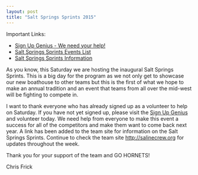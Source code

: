 ```yaml
---
layout: post  
title: "Salt Springs Sprints 2015"
---
```

Important Links:

-   [Sign Up Genius - We need your
    help!](http://www.signupgenius.com/go/20f0a4dafab2ba2f49-salt)
-   [Salt Springs Sprints Events
    List](/assets/forms/2015-salt-springs-sprints-event-list.pdf)
-   [Salt Springs Sprints
    Information](/assets/forms/2015-salt-springs-sprints-info.pdf)

As you know, this Saturday we are hosting the inaugural Salt Springs Sprints.
This is a big day for the program as we not only get to showcase our new
boathouse to other teams but this is the first of what we hope to make an annual
tradition and an event that teams from all over the mid-west will be fighting to
compete in.

I want to thank everyone who has already signed up as a volunteer to help on
Saturday. If you have not yet signed up, please visit the [Sign Up
Genius](http://www.signupgenius.com/go/20f0a4dafab2ba2f49-salt) and volunteer
today. We need help from everyone to make this event a success for all of the
competitors and make them want to come back next year. A link has been added to
the team site for information on the Salt Springs Sprints. Continue to check the
team site <http://salinecrew.org> for updates throughout the week.

Thank you for your support of the team and GO HORNETS!

Chris Frick
